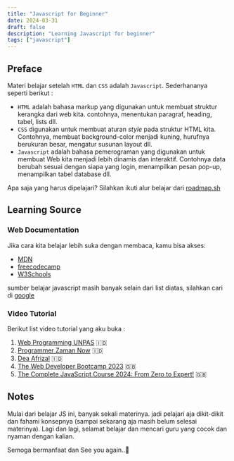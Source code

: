 ```yaml
---
title: "Javascript for Beginner"
date: 2024-03-31
draft: false
description: "Learning Javascript for beginner"
tags: ["javascript"]
---
```


## Preface

Materi belajar setelah `HTML` dan `CSS` adalah `Javascript`. Sederhananya seperti berikut :

- `HTML` adalah bahasa markup yang digunakan untuk membuat struktur kerangka dari web kita. contohnya, menentukan paragraf, heading, tabel, lists dll.
- `CSS` digunakan untuk membuat aturan _style_ pada struktur HTML kita. Contohnya, membuat background-color menjadi kuning, hurufnya berukuran besar, mengatur susunan layout dll.
- `Javascript` adalah bahasa pemerograman yang digunakan untuk membuat Web kita menjadi lebih dinamis dan interaktif. Contohnya data berubah sesuai dengan siapa yang login, menampilkan pesan pop-up, menampilkan tabel database dll.

Apa saja yang harus dipelajari? Silahkan ikuti alur belajar dari [roadmap.sh](https://roadmap.sh/javascript "Belajar Javascript")

## Learning Source

### Web Documentation

Jika cara kita belajar lebih suka dengan membaca, kamu bisa akses:

- [MDN](https://developer.mozilla.org/en-US/docs/Learn/JavaScript "Mozilla Developer Network-Javascript")
- [freecodecamp](https://www.freecodecamp.org/)
- [W3Schools](https://www.w3schools.com/)

sumber belajar javascript masih banyak selain dari list diatas, silahkan cari di
[google](https://www.google.com/search?q=javascript "JS sources")

### Video Tutorial

Berikut list video tutorial yang aku buka :

1. [Web Programming UNPAS](https://www.youtube.com/c/WebProgrammingUNPAS) 🇮🇩
2. [Programmer Zaman Now](https://www.youtube.com/watch?v=SDROba_M42g) 🇮🇩
3. [Dea Afrizal](https://www.youtube.com/watch?v=mD6uSGSjgr4&list=PLc6SEcJkQ6DwiGCnVdCbWLqo6ceICD_4b) 🇮🇩
4. [The Web Developer Bootcamp 2023](https://www.udemy.com/course/the-web-developer-bootcamp "Tutor - Colt Steele") 🇬🇧
5. [The Complete JavaScript Course 2024: From Zero to Expert!](https://www.udemy.com/course/the-complete-javascript-course "Tutor - Jonas Schmedtmann") 🇬🇧

## Notes

Mulai dari belajar JS ini, banyak sekali materinya. jadi pelajari aja dikit-dikit dan fahami konsepnya (sampai sekarang aja masih belum selesai materinya). Lagi dan lagi, selamat belajar dan mencari guru yang cocok dan nyaman dengan kalian.

Semoga bermanfaat dan See you again..🚀
